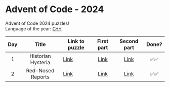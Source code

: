 # Advent of Code - 2024
Advent of Code 2024 puzzles! <br>
Language of the year: [C++](https://isocpp.org/)

| Day | Title | Link to puzzle          | First part | Second part | Done? |
| :---: | :-: | -------------- | :---: | :---: | :---: |
|  1   |  Historian Hysteria  | [Link](https://adventofcode.com/2024/day/1) | [Link](day1/1a.cpp) | [Link](day1/1b.cpp) | ✅✅ |
|  2   |  Red-Nosed Reports  | [Link](https://adventofcode.com/2024/day/2) | [Link](day2/2a.cpp) | [Link](day2/2b.cpp) | ✅✅ |